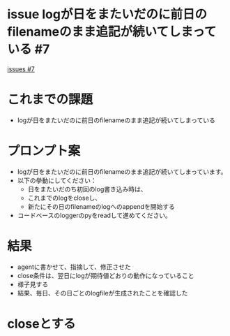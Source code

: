 # issue logが日をまたいだのに前日のfilenameのまま追記が続いてしまっている #7
[issues #7](https://github.com/cat2151/cat-active-window-logger/issues/7)

# これまでの課題
- logが日をまたいだのに前日のfilenameのまま追記が続いてしまっている

# プロンプト案
- logが日をまたいだのに前日のfilenameのまま追記が続いてしまっています。
- 以下の挙動にしてください：
    - 日をまたいだのち初回のlog書き込み時は、
    - これまでのlogをcloseし、
    - 新たにその日のfilenameのlogへのappendを開始する
- コードベースのloggerのpyをreadして進めてください。

# 結果
- agentに書かせて、指摘して、修正させた
- close条件は、翌日にlogが期待値どおりの動作になっていること
- 様子見する
- 結果、毎日、その日ごとのlogfileが生成されたことを確認した

# closeとする
